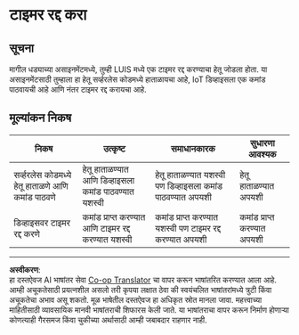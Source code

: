 <!--
CO_OP_TRANSLATOR_METADATA:
{
  "original_hash": "da5d9360fe02fdcc1e91a725016c846d",
  "translation_date": "2025-08-27T13:50:22+00:00",
  "source_file": "6-consumer/lessons/3-spoken-feedback/assignment.md",
  "language_code": "mr"
}
-->
# टाइमर रद्द करा

## सूचना

मागील धड्याच्या असाइनमेंटमध्ये, तुम्ही LUIS मध्ये एक टाइमर रद्द करण्याचा हेतू जोडला होता. या असाइनमेंटसाठी तुम्हाला हा हेतू सर्व्हरलेस कोडमध्ये हाताळायचा आहे, IoT डिव्हाइसला एक कमांड पाठवायची आहे आणि नंतर टाइमर रद्द करायचा आहे.

## मूल्यांकन निकष

| निकष | उत्कृष्ट | समाधानकारक | सुधारणा आवश्यक |
| -------- | --------- | -------- | ----------------- |
| सर्व्हरलेस कोडमध्ये हेतू हाताळणे आणि कमांड पाठवणे | हेतू हाताळण्यात आणि डिव्हाइसला कमांड पाठवण्यात यशस्वी | हेतू हाताळण्यात यशस्वी पण डिव्हाइसला कमांड पाठवण्यात अपयशी | हेतू हाताळण्यात अपयशी |
| डिव्हाइसवर टाइमर रद्द करणे | कमांड प्राप्त करण्यात आणि टाइमर रद्द करण्यात यशस्वी | कमांड प्राप्त करण्यात यशस्वी पण टाइमर रद्द करण्यात अपयशी | कमांड प्राप्त करण्यात अपयशी |

---

**अस्वीकरण**:  
हा दस्तऐवज AI भाषांतर सेवा [Co-op Translator](https://github.com/Azure/co-op-translator) चा वापर करून भाषांतरित करण्यात आला आहे. आम्ही अचूकतेसाठी प्रयत्नशील असलो तरी कृपया लक्षात ठेवा की स्वयंचलित भाषांतरांमध्ये त्रुटी किंवा अचूकतेचा अभाव असू शकतो. मूळ भाषेतील दस्तऐवज हा अधिकृत स्रोत मानला जावा. महत्त्वाच्या माहितीसाठी व्यावसायिक मानवी भाषांतराची शिफारस केली जाते. या भाषांतराचा वापर करून निर्माण होणाऱ्या कोणत्याही गैरसमज किंवा चुकीच्या अर्थासाठी आम्ही जबाबदार राहणार नाही.